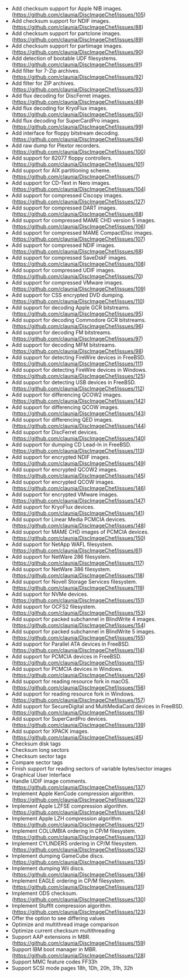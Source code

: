 ﻿* Add checksum support for Apple NIB images. (https://github.com/claunia/DiscImageChef/issues/105)
* Add checksum support for NDIF images. (https://github.com/claunia/DiscImageChef/issues/88)
* Add checksum support for partclone images. (https://github.com/claunia/DiscImageChef/issues/89)
* Add checksum support for partimage images. (https://github.com/claunia/DiscImageChef/issues/90)
* Add detection of bootable UDF filesystems. (https://github.com/claunia/DiscImageChef/issues/91)
* Add filter for 7-Zip archives. (https://github.com/claunia/DiscImageChef/issues/92)
* Add filter for ZIP archives. (https://github.com/claunia/DiscImageChef/issues/93)
* Add flux decoding for DiscFerret images. (https://github.com/claunia/DiscImageChef/issues/49)
* Add flux decoding for KryoFlux images. (https://github.com/claunia/DiscImageChef/issues/50)
* Add flux decoding for SuperCardPro images. (https://github.com/claunia/DiscImageChef/issues/99)
* Add interface for floppy bitstream decoding. (https://github.com/claunia/DiscImageChef/issues/94)
* Add raw dump for Plextor recorders. (https://github.com/claunia/DiscImageChef/issues/100)
* Add support for 82077 floppy controllers. (https://github.com/claunia/DiscImageChef/issues/101)
* Add support for AIX partitioning scheme. (https://github.com/claunia/DiscImageChef/issues/7)
* Add support for CD-Text in Nero images. (https://github.com/claunia/DiscImageChef/issues/104)
* Add support for compressed Ciscopy images. (https://github.com/claunia/DiscImageChef/issues/127)
* Add support for compressed DART images. (https://github.com/claunia/DiscImageChef/issues/68)
* Add support for compressed MAME CHD version 5 images. (https://github.com/claunia/DiscImageChef/issues/106)
* Add support for compressed MAME CompactDisc images. (https://github.com/claunia/DiscImageChef/issues/107)
* Add support for compressed NDIF images. (https://github.com/claunia/DiscImageChef/issues/68)
* Add support for compressed SaveDskF images. (https://github.com/claunia/DiscImageChef/issues/108)
* Add support for compressed UDIF images. (https://github.com/claunia/DiscImageChef/issues/70)
* Add support for compressed VMware images. (https://github.com/claunia/DiscImageChef/issues/109)
* Add support for CSS encrypted DVD dumping. (https://github.com/claunia/DiscImageChef/issues/110)
* Add support for decoding Apple GCR bitstreams. (https://github.com/claunia/DiscImageChef/issues/95)
* Add support for decoding Commodore GCR bitstreams. (https://github.com/claunia/DiscImageChef/issues/96)
* Add support for decoding FM bitstreams. (https://github.com/claunia/DiscImageChef/issues/97)
* Add support for decoding MFM bitstreams. (https://github.com/claunia/DiscImageChef/issues/98)
* Add support for detecting FireWire devices in FreeBSD. (https://github.com/claunia/DiscImageChef/issues/111)
* Add support for detecting FireWire devices in Windows. (https://github.com/claunia/DiscImageChef/issues/125)
* Add support for detecting USB devices in FreeBSD. (https://github.com/claunia/DiscImageChef/issues/112)
* Add support for differencing QCOW2 images. (https://github.com/claunia/DiscImageChef/issues/142)
* Add support for differencing QCOW images. (https://github.com/claunia/DiscImageChef/issues/143)
* Add support for differencing QED images. (https://github.com/claunia/DiscImageChef/issues/144)
* Add support for DiscFerret devices. (https://github.com/claunia/DiscImageChef/issues/140)
* Add support for dumping CD Lead-In in FreeBSD. (https://github.com/claunia/DiscImageChef/issues/113)
* Add support for encrypted NDIF images. (https://github.com/claunia/DiscImageChef/issues/149)
* Add support for encrypted QCOW2 images. (https://github.com/claunia/DiscImageChef/issues/145)
* Add support for encrypted QCOW images. (https://github.com/claunia/DiscImageChef/issues/146)
* Add support for encrypted VMware images. (https://github.com/claunia/DiscImageChef/issues/147)
* Add support for KryoFlux devices. (https://github.com/claunia/DiscImageChef/issues/141)
* Add support for Linear Media PCMCIA devices. (https://github.com/claunia/DiscImageChef/issues/148)
* Add support for MAME CHD images of PCMCIA devices. (https://github.com/claunia/DiscImageChef/issues/150)
* Add support for NetApp WAFL filesystem. (https://github.com/claunia/DiscImageChef/issues/61)
* Add support for NetWare 286 filesystem. (https://github.com/claunia/DiscImageChef/issues/117)
* Add support for NetWare 386 filesystem. (https://github.com/claunia/DiscImageChef/issues/118)
* Add support for Novell Storage Services filesystem. (https://github.com/claunia/DiscImageChef/issues/119)
* Add support for NVMe devices. (https://github.com/claunia/DiscImageChef/issues/151)
* Add support for OCFS2 filesystem. (https://github.com/claunia/DiscImageChef/issues/153)
* Add support for packed subchannel in BlindWrite 4 images. (https://github.com/claunia/DiscImageChef/issues/154)
* Add support for packed subchannel in BlindWrite 5 images. (https://github.com/claunia/DiscImageChef/issues/155)
* Add support for Parallel ATA devices in FreeBSD. (https://github.com/claunia/DiscImageChef/issues/114)
* Add support for PCMCIA devices in FreeBSD. (https://github.com/claunia/DiscImageChef/issues/115)
* Add support for PCMCIA devices in Windows. (https://github.com/claunia/DiscImageChef/issues/126)
* Add support for reading resource fork in macOS. (https://github.com/claunia/DiscImageChef/issues/156)
* Add support for reading resource fork in Windows. (https://github.com/claunia/DiscImageChef/issues/157)
* Add support for SecureDigital and MultiMediaCard devices in FreeBSD. (https://github.com/claunia/DiscImageChef/issues/116)
* Add support for SuperCardPro devices. (https://github.com/claunia/DiscImageChef/issues/139)
* Add support for XPACK images. (https://github.com/claunia/DiscImageChef/issues/45)
* Checksum disk tags
* Checksum long sectors
* Checksum sector tags
* Compare sector tags
* Finish support for reading sectors of variable bytes/sector images
* Graphical User Interface
* Handle UDIF image comments. (https://github.com/claunia/DiscImageChef/issues/137)
* Implement Apple KenCode compression algorithm. (https://github.com/claunia/DiscImageChef/issues/122)
* Implement Apple LZFSE compression algorithm. (https://github.com/claunia/DiscImageChef/issues/124)
* Implement Apple LZH compression algorithm. (https://github.com/claunia/DiscImageChef/issues/121)
* Implement COLUMBIA ordering in CP/M filesystem. (https://github.com/claunia/DiscImageChef/issues/133)
* Implement CYLINDERS ordering in CP/M filesystem. (https://github.com/claunia/DiscImageChef/issues/132)
* Implement dumping GameCube discs. (https://github.com/claunia/DiscImageChef/issues/135)
* Implement dumping Wii discs. (https://github.com/claunia/DiscImageChef/issues/136)
* Implement EAGLE ordering in CP/M filesystem. (https://github.com/claunia/DiscImageChef/issues/131)
* Implement ODS checksum. (https://github.com/claunia/DiscImageChef/issues/130)
* Implement StuffIt compression algorithm. (https://github.com/claunia/DiscImageChef/issues/123)
* Offer the option to see differing values
* Optimize and multithread image comparison
* Optimize current checksum multithreading
* Support AAP extensions in MBR. (https://github.com/claunia/DiscImageChef/issues/159)
* Support IBM boot manager in MBR. (https://github.com/claunia/DiscImageChef/issues/128)
* Support MMC feature codes FF33h
* Support SCSI mode pages 18h, 1Dh, 20h, 31h, 32h